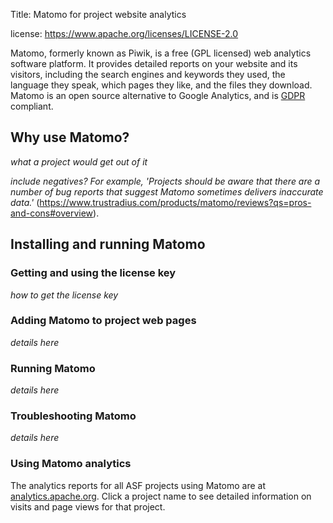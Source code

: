 Title: Matomo for project website analytics

license: https://www.apache.org/licenses/LICENSE-2.0

Matomo, formerly known as Piwik, is a free (GPL licensed) web analytics software platform. It provides detailed reports on your website and its visitors, including the search engines and keywords they used, the language they speak, which pages they like, and the files they download. Matomo is an open source alternative to Google Analytics, and is <a href="https://gdpr.eu/what-is-gdpr/" target="_blank">GDPR</a> compliant.


  
## Why use Matomo?

_what a project would get out of it_
  
_include negatives? For example, 'Projects should be aware that there are a number of bug reports that suggest Matomo sometimes delivers inaccurate data.'_ (https://www.trustradius.com/products/matomo/reviews?qs=pros-and-cons#overview).
  
  
## Installing and running Matomo

### Getting and using the license key

_how to get the license key_
  
### Adding Matomo to project web pages

_details here_
  
### Running Matomo

_details here_

### Troubleshooting Matomo

_details here_

### Using Matomo analytics

The analytics reports for all ASF projects using Matomo are at <a href="https://analytics.apache.org/index.php?module=MultiSites&action=index&idSite=1&period=day&date=yesterday" target="_blank">analytics.apache.org</a>. Click a project name to see detailed information on visits and page views for that project.
